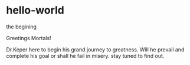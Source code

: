 # hello-world
the begining

Greetings Mortals!

Dr.Keper here to begin his grand journey to greatness. Will he prevail and complete his goal or shall he fail in misery. stay tuned to find out. 
